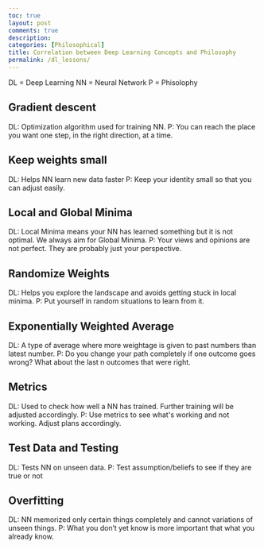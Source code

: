 ```yaml
---
toc: true
layout: post
comments: true
description: 
categories: [Philosophical]
title: Correlation between Deep Learning Concepts and Philosophy
permalink: /dl_lessons/
---
```


DL = Deep Learning
NN = Neural Network
P = Phisolophy

## Gradient descent
DL: Optimization algorithm used for training NN.
P: You can reach the place you want one step, in the right direction, at a time.

## Keep weights small
DL: Helps NN learn new data faster
P: Keep your identity small so that you can adjust easily.

## Local and Global Minima
DL: Local Minima means your NN has learned something but it is not optimal. We always aim for Global Minima.
P: Your views and opinions are not perfect. They are probably just your perspective.

## Randomize Weights
DL: Helps you explore the landscape and avoids getting stuck in local minima.
P: Put yourself in random situations to learn from it.

## Exponentially Weighted Average
DL: A type of average where more weightage is given to past numbers than latest number.
P: Do you change your path completely if one outcome goes wrong? What about the last n outcomes that were right.

## Metrics
DL: Used to check how well a NN has trained. Further training will be adjusted accordingly.
P: Use metrics to see what's working and not working. Adjust plans accordingly.

## Test Data and Testing
DL: Tests NN on unseen data.
P: Test assumption/beliefs to see if they are true or not

## Overfitting
DL: NN memorized only certain things completely and cannot variations of unseen things.
P: What you don’t yet know is more important that what you already know.